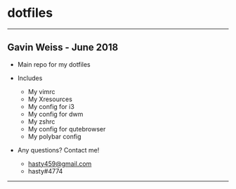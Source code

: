 # dotfiles
-----------------------------
Gavin Weiss - June 2018
-----------------------------
- Main repo for my dotfiles

- Includes
	- My vimrc
	- My Xresources
	- My config for i3
	- My config for dwm
	- My zshrc
	- My config for qutebrowser
	- My polybar config

- Any questions? Contact me!
	- hasty459@gmail.com
	- hasty#4774
-----------------------------
